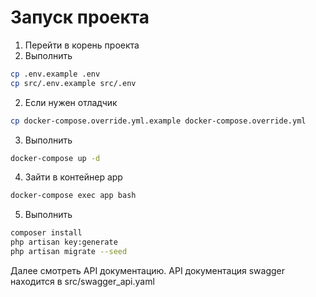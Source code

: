 # Запуск проекта

1. Перейти в корень проекта
2. Выполнить
```sh
cp .env.example .env
cp src/.env.example src/.env
```
2. Если нужен отладчик
```sh
cp docker-compose.override.yml.example docker-compose.override.yml
```
3. Выполнить
```sh
docker-compose up -d
```
4. Зайти в контейнер app
```sh
docker-compose exec app bash
```
5. Выполнить
```sh
composer install
php artisan key:generate
php artisan migrate --seed
```

Далее смотреть API документацию.
API документация swagger находится в src/swagger_api.yaml
